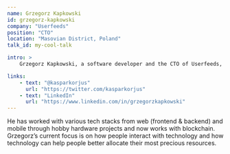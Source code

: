 ```yaml
---
name: Grzegorz Kapkowski
id: grzegorz-kapkowski
company: "Userfeeds"
position: "CTO"
location: "Masovian District, Poland"
talk_id: my-cool-talk

intro: >
    Grzegorz Kapkowski, a software developer and the CTO of Userfeeds, has been programming professionally since 2007.

links:
    - text: "@kasparkorjus"
      url: "https://twitter.com/kasparkorjus"
    - text: "LinkedIn"
      url: "https://www.linkedin.com/in/grzegorzkapkowski"
---
```


He has worked with various tech stacks from web (frontend & backend) and mobile through hobby hardware projects and now works with blockchain. Grzegorz’s current focus is on how people interact with technology and how technology can help people better allocate their most precious resources.
